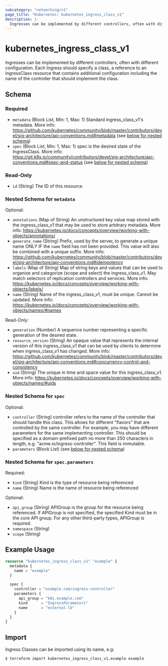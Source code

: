 ```yaml
---
subcategory: "networking/v1"
page_title: "Kubernetes: kubernetes_ingress_class_v1"
description: |-
  Ingresses can be implemented by different controllers, often with different configuration. Each Ingress should specify a class, a reference to an IngressClass resource that contains additional configuration including the name of the controller that should implement the class.
---
```


# kubernetes_ingress_class_v1

Ingresses can be implemented by different controllers, often with different configuration. Each Ingress should specify a class, a reference to an IngressClass resource that contains additional configuration including the name of the controller that should implement the class.

<!-- schema generated by tfplugindocs -->
## Schema

### Required

- `metadata` (Block List, Min: 1, Max: 1) Standard ingress_class_v1's metadata. More info: https://github.com/kubernetes/community/blob/master/contributors/devel/sig-architecture/api-conventions.md#metadata (see [below for nested schema](#nestedblock--metadata))
- `spec` (Block List, Min: 1, Max: 1) spec is the desired state of the IngressClass. More info: https://git.k8s.io/community/contributors/devel/sig-architecture/api-conventions.md#spec-and-status (see [below for nested schema](#nestedblock--spec))

### Read-Only

- `id` (String) The ID of this resource.

<a id="nestedblock--metadata"></a>
### Nested Schema for `metadata`

Optional:

- `annotations` (Map of String) An unstructured key value map stored with the ingress_class_v1 that may be used to store arbitrary metadata. More info: https://kubernetes.io/docs/concepts/overview/working-with-objects/annotations/
- `generate_name` (String) Prefix, used by the server, to generate a unique name ONLY IF the `name` field has not been provided. This value will also be combined with a unique suffix. More info: https://github.com/kubernetes/community/blob/master/contributors/devel/sig-architecture/api-conventions.md#idempotency
- `labels` (Map of String) Map of string keys and values that can be used to organize and categorize (scope and select) the ingress_class_v1. May match selectors of replication controllers and services. More info: https://kubernetes.io/docs/concepts/overview/working-with-objects/labels/
- `name` (String) Name of the ingress_class_v1, must be unique. Cannot be updated. More info: https://kubernetes.io/docs/concepts/overview/working-with-objects/names/#names

Read-Only:

- `generation` (Number) A sequence number representing a specific generation of the desired state.
- `resource_version` (String) An opaque value that represents the internal version of this ingress_class_v1 that can be used by clients to determine when ingress_class_v1 has changed. More info: https://github.com/kubernetes/community/blob/master/contributors/devel/sig-architecture/api-conventions.md#concurrency-control-and-consistency
- `uid` (String) The unique in time and space value for this ingress_class_v1. More info: https://kubernetes.io/docs/concepts/overview/working-with-objects/names/#uids


<a id="nestedblock--spec"></a>
### Nested Schema for `spec`

Optional:

- `controller` (String) controller refers to the name of the controller that should handle this class. This allows for different "flavors" that are controlled by the same controller. For example, you may have different parameters for the same implementing controller. This should be specified as a domain-prefixed path no more than 250 characters in length, e.g. "acme.io/ingress-controller". This field is immutable.
- `parameters` (Block List) (see [below for nested schema](#nestedblock--spec--parameters))

<a id="nestedblock--spec--parameters"></a>
### Nested Schema for `spec.parameters`

Required:

- `kind` (String) Kind is the type of resource being referenced
- `name` (String) Name is the name of resource being referenced

Optional:

- `api_group` (String) APIGroup is the group for the resource being referenced. If APIGroup is not specified, the specified Kind must be in the core API group. For any other third-party types, APIGroup is required.
- `namespace` (String)
- `scope` (String)





## Example Usage

```terraform
resource "kubernetes_ingress_class_v1" "example" {
  metadata {
    name = "example"
  }

  spec {
    controller = "example.com/ingress-controller"
    parameters {
      api_group = "k8s.example.com"
      kind      = "IngressParameters"
      name      = "external-lb"
    }
  }
}
```

## Import

Ingress Classes can be imported using its name, e.g:

```
$ terraform import kubernetes_ingress_class_v1.example example
```
